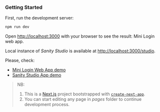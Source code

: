 

### Getting Started
First, run the development server:
```bash
npm run dev
```
Open [http://localhost:3000](http://localhost:3000) with your browser to see the result: Mini Login web app.

Local instance of _Sanity Studio_ is available at [http://localhost:3000/studio](http://localhost:3000/studio).

Please, check:

* [Mini Login Web App demo](pages/README.md)
* [Sanity Studio App demo](sanity-studio/README.md)


> NB: 
> 1) This is a [Next.js](https://nextjs.org) project bootstrapped with [`create-next-app`](https://nextjs.org/docs/app/api-reference/cli/create-next-app).
> 2) You can start editing any page in _pages_ folder to continue development process.


